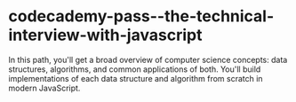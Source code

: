 # codecademy-pass--the-technical-interview-with-javascript
In this path, you'll get a broad overview of computer science concepts: data structures, algorithms, and common applications of both. You'll build implementations of each data structure and algorithm from scratch in modern JavaScript.

